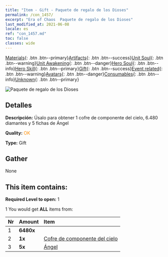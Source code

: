 ```yaml
---
title: "Item - Gift - Paquete de regalo de los Dioses"
permalink: /con_1457/
excerpt: "Era of Chaos  Paquete de regalo de los Dioses"
last_modified_at: 2021-06-08
locale: es
ref: "con_1457.md"
toc: false
classes: wide
---
```

 [Materials](/ItemsES/){: .btn .btn--primary}[Artifacts](/ItemsES/Artifacts/){: .btn .btn--success}[Unit Soul](/ItemsES/UnitSoul/){: .btn .btn--warning}[Unit Awakening](/ItemsES/UnitAwakening/){: .btn .btn--danger}[Hero Soul](/ItemsES/HeroSoul/){: .btn .btn--info}[Hero Skill](/ItemsES/HeroSkill/){: .btn .btn--primary}[Gift](/ItemsES/Gift/){: .btn .btn--success}[Event related](/ItemsES/Events/){: .btn .btn--warning}[Avatars](/ItemsES/Avatars/){: .btn .btn--danger}[Consumables](/ItemsES/Consumables/){: .btn .btn--info}[Unknown](/ItemsES/Unknown/){: .btn .btn--primary}

 ![Paquete de regalo de los Dioses](/images/t/i_907071.png)

## Detalles
 **Descripción:** Úsalo para obtener 1 cofre de componente del cielo, 6.480 diamantes y 5 fichas de Ángel

 **Quality:** <span style="color: #FF8C00">OK</span>

 **Type:** Gift

## Gather

  None

## This item contains:

 **Required Level to open:** 1

 1 You would get **ALL** items  from:

  | Nr | Amount |     Item    |
  |:---|:-------|:------------|
  | 1 |  **6480x** | <i class="fas fa-gem"/> |  | 
  | 2 |  **1x** | [Cofre de componente del cielo](/ItemsES/con_1354/) |  | 
  | 3 |  **5x** | [Ángel](/ItemsES/unt_196/) |  | 
